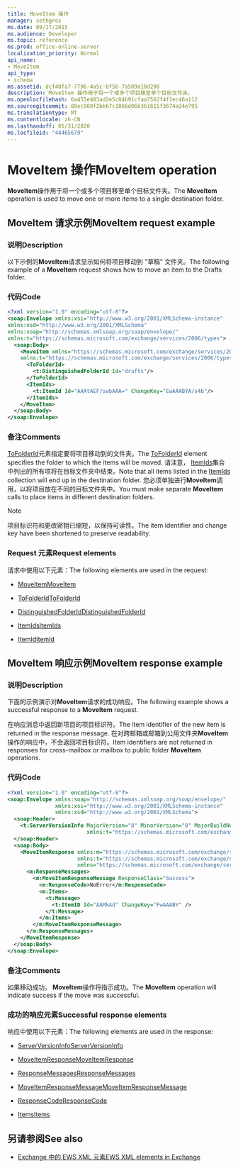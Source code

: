 ```yaml
---
title: MoveItem 操作
manager: sethgros
ms.date: 09/17/2015
ms.audience: Developer
ms.topic: reference
ms.prod: office-online-server
localization_priority: Normal
api_name:
- MoveItem
api_type:
- schema
ms.assetid: dcf40fa7-7796-4a5c-bf5b-7a509a18d208
description: MoveItem 操作用于将一个或多个项目移至单个目标文件夹。
ms.openlocfilehash: 6a455e483ad2e5c84b91cfaa7562f4f1ec46a112
ms.sourcegitcommit: 88ec988f2bb67c1866d06b361615f3674a24e795
ms.translationtype: MT
ms.contentlocale: zh-CN
ms.lasthandoff: 05/31/2020
ms.locfileid: "44465679"
---
```

# <a name="moveitem-operation"></a><span data-ttu-id="39b38-103">MoveItem 操作</span><span class="sxs-lookup"><span data-stu-id="39b38-103">MoveItem operation</span></span>

<span data-ttu-id="39b38-104">**MoveItem**操作用于将一个或多个项目移至单个目标文件夹。</span><span class="sxs-lookup"><span data-stu-id="39b38-104">The **MoveItem** operation is used to move one or more items to a single destination folder.</span></span> 
  
## <a name="moveitem-request-example"></a><span data-ttu-id="39b38-105">MoveItem 请求示例</span><span class="sxs-lookup"><span data-stu-id="39b38-105">MoveItem request example</span></span>

### <a name="description"></a><span data-ttu-id="39b38-106">说明</span><span class="sxs-lookup"><span data-stu-id="39b38-106">Description</span></span>

<span data-ttu-id="39b38-107">以下示例的**MoveItem**请求显示如何将项目移动到 "草稿" 文件夹。</span><span class="sxs-lookup"><span data-stu-id="39b38-107">The following example of a **MoveItem** request shows how to move an item to the Drafts folder.</span></span> 
  
### <a name="code"></a><span data-ttu-id="39b38-108">代码</span><span class="sxs-lookup"><span data-stu-id="39b38-108">Code</span></span>

```XML
<?xml version="1.0" encoding="utf-8"?>
<soap:Envelope xmlns:xsi="http://www.w3.org/2001/XMLSchema-instance"
xmlns:xsd="http://www.w3.org/2001/XMLSchema"
xmlns:soap="http://schemas.xmlsoap.org/soap/envelope/"
xmlns:t="https://schemas.microsoft.com/exchange/services/2006/types">
  <soap:Body>
    <MoveItem xmlns="https://schemas.microsoft.com/exchange/services/2006/messages"
    xmlns:t="https://schemas.microsoft.com/exchange/services/2006/types">
      <ToFolderId>
        <t:DistinguishedFolderId Id="drafts"/>
      </ToFolderId>
      <ItemIds>
        <t:ItemId Id="AAAtAEF/swbAAA=" ChangeKey="EwAAABYA/s4b"/>
      </ItemIds>
    </MoveItem>
  </soap:Body>
</soap:Envelope>
```

### <a name="comments"></a><span data-ttu-id="39b38-109">备注</span><span class="sxs-lookup"><span data-stu-id="39b38-109">Comments</span></span>

<span data-ttu-id="39b38-110">[ToFolderId](tofolderid.md)元素指定要将项目移动到的文件夹。</span><span class="sxs-lookup"><span data-stu-id="39b38-110">The [ToFolderId](tofolderid.md) element specifies the folder to which the items will be moved.</span></span> <span data-ttu-id="39b38-111">请注意， [ItemIds](itemids.md)集合中列出的所有项将在目标文件夹中结束。</span><span class="sxs-lookup"><span data-stu-id="39b38-111">Note that all items listed in the [ItemIds](itemids.md) collection will end up in the destination folder.</span></span> <span data-ttu-id="39b38-112">您必须单独进行**MoveItem**调用，以将项目放在不同的目标文件夹中。</span><span class="sxs-lookup"><span data-stu-id="39b38-112">You must make separate **MoveItem** calls to place items in different destination folders.</span></span> 
  
> [!NOTE]
> <span data-ttu-id="39b38-113">项目标识符和更改密钥已缩短，以保持可读性。</span><span class="sxs-lookup"><span data-stu-id="39b38-113">The item identifier and change key have been shortened to preserve readability.</span></span> 
  
### <a name="request-elements"></a><span data-ttu-id="39b38-114">Request 元素</span><span class="sxs-lookup"><span data-stu-id="39b38-114">Request elements</span></span>

<span data-ttu-id="39b38-115">请求中使用以下元素：</span><span class="sxs-lookup"><span data-stu-id="39b38-115">The following elements are used in the request:</span></span>
  
- [<span data-ttu-id="39b38-116">MoveItem</span><span class="sxs-lookup"><span data-stu-id="39b38-116">MoveItem</span></span>](moveitem.md)
    
- [<span data-ttu-id="39b38-117">ToFolderId</span><span class="sxs-lookup"><span data-stu-id="39b38-117">ToFolderId</span></span>](tofolderid.md)
    
- [<span data-ttu-id="39b38-118">DistinguishedFolderId</span><span class="sxs-lookup"><span data-stu-id="39b38-118">DistinguishedFolderId</span></span>](distinguishedfolderid.md)
    
- [<span data-ttu-id="39b38-119">ItemIds</span><span class="sxs-lookup"><span data-stu-id="39b38-119">ItemIds</span></span>](itemids.md)
    
- [<span data-ttu-id="39b38-120">ItemId</span><span class="sxs-lookup"><span data-stu-id="39b38-120">ItemId</span></span>](itemid.md)
    
## <a name="moveitem-response-example"></a><span data-ttu-id="39b38-121">MoveItem 响应示例</span><span class="sxs-lookup"><span data-stu-id="39b38-121">MoveItem response example</span></span>

### <a name="description"></a><span data-ttu-id="39b38-122">说明</span><span class="sxs-lookup"><span data-stu-id="39b38-122">Description</span></span>

<span data-ttu-id="39b38-123">下面的示例演示对**MoveItem**请求的成功响应。</span><span class="sxs-lookup"><span data-stu-id="39b38-123">The following example shows a successful response to a **MoveItem** request.</span></span> 
  
<span data-ttu-id="39b38-124">在响应消息中返回新项目的项目标识符。</span><span class="sxs-lookup"><span data-stu-id="39b38-124">The item identifier of the new item is returned in the response message.</span></span> <span data-ttu-id="39b38-125">在对跨邮箱或邮箱到公用文件夹**MoveItem**操作的响应中，不会返回项目标识符。</span><span class="sxs-lookup"><span data-stu-id="39b38-125">Item identifiers are not returned in responses for cross-mailbox or mailbox to public folder **MoveItem** operations.</span></span> 
  
### <a name="code"></a><span data-ttu-id="39b38-126">代码</span><span class="sxs-lookup"><span data-stu-id="39b38-126">Code</span></span>

```XML
<?xml version="1.0" encoding="utf-8"?>
<soap:Envelope xmlns:soap="http://schemas.xmlsoap.org/soap/envelope/" 
               xmlns:xsi="http://www.w3.org/2001/XMLSchema-instance" 
               xmlns:xsd="http://www.w3.org/2001/XMLSchema">
  <soap:Header>
    <t:ServerVersionInfo MajorVersion="8" MinorVersion="0" MajorBuildNumber="662" MinorBuildNumber="0" 
                         xmlns:t="https://schemas.microsoft.com/exchange/services/2006/types"/>
  </soap:Header>
  <soap:Body>
    <MoveItemResponse xmlns:m="https://schemas.microsoft.com/exchange/services/2006/messages" 
                      xmlns:t="https://schemas.microsoft.com/exchange/services/2006/types" 
                      xmlns="https://schemas.microsoft.com/exchange/services/2006/messages">
      <m:ResponseMessages>
        <m:MoveItemResponseMessage ResponseClass="Success">
          <m:ResponseCode>NoError</m:ResponseCode>
          <m:Items>
            <t:Message>
              <t:ItemID Id="AAMkAd" ChangeKey="FwAAABY" />
            </t:Message>
          </m:Items>
        </m:MoveItemResponseMessage>
      </m:ResponseMessages>
    </MoveItemResponse>
  </soap:Body>
</soap:Envelope>
```

### <a name="comments"></a><span data-ttu-id="39b38-127">备注</span><span class="sxs-lookup"><span data-stu-id="39b38-127">Comments</span></span>

<span data-ttu-id="39b38-128">如果移动成功， **MoveItem**操作将指示成功。</span><span class="sxs-lookup"><span data-stu-id="39b38-128">The **MoveItem** operation will indicate success if the move was successful.</span></span> 
  
### <a name="successful-response-elements"></a><span data-ttu-id="39b38-129">成功的响应元素</span><span class="sxs-lookup"><span data-stu-id="39b38-129">Successful response elements</span></span>

<span data-ttu-id="39b38-130">响应中使用以下元素：</span><span class="sxs-lookup"><span data-stu-id="39b38-130">The following elements are used in the response:</span></span>
  
- [<span data-ttu-id="39b38-131">ServerVersionInfo</span><span class="sxs-lookup"><span data-stu-id="39b38-131">ServerVersionInfo</span></span>](serverversioninfo.md)
    
- [<span data-ttu-id="39b38-132">MoveItemResponse</span><span class="sxs-lookup"><span data-stu-id="39b38-132">MoveItemResponse</span></span>](moveitemresponse.md)
    
- [<span data-ttu-id="39b38-133">ResponseMessages</span><span class="sxs-lookup"><span data-stu-id="39b38-133">ResponseMessages</span></span>](responsemessages.md)
    
- [<span data-ttu-id="39b38-134">MoveItemResponseMessage</span><span class="sxs-lookup"><span data-stu-id="39b38-134">MoveItemResponseMessage</span></span>](moveitemresponsemessage.md)
    
- [<span data-ttu-id="39b38-135">ResponseCode</span><span class="sxs-lookup"><span data-stu-id="39b38-135">ResponseCode</span></span>](responsecode.md)
    
- [<span data-ttu-id="39b38-136">Items</span><span class="sxs-lookup"><span data-stu-id="39b38-136">Items</span></span>](items.md)
    
## <a name="see-also"></a><span data-ttu-id="39b38-137">另请参阅</span><span class="sxs-lookup"><span data-stu-id="39b38-137">See also</span></span>



- [<span data-ttu-id="39b38-138">Exchange 中的 EWS XML 元素</span><span class="sxs-lookup"><span data-stu-id="39b38-138">EWS XML elements in Exchange</span></span>](ews-xml-elements-in-exchange.md)

